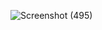![Screenshot (495)](https://github.com/user-attachments/assets/175442ac-3b8f-4220-bd13-e3e1216c5adb)

